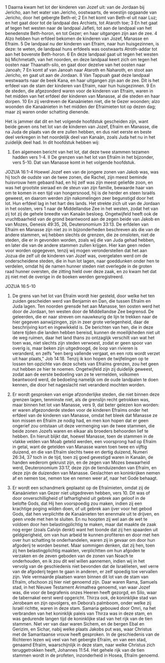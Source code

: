 1 Daarna kwam het lot der kinderen van Jozef uit: van de Jordaan bij Jericho, aan het water van Jericho, oostwaarts, de woestijn opgaande van Jericho, door het gebergte Beth-el; 2 En het komt van Beth-el uit naar Luz; en het gaat door tot de landpaal des Archiets, tot Ataroth toe; 3 En het gaat af tegen het westen naar de landpaal Jafleti, tot aan de landpaal van het benedenste Beth-horon, en tot Gezer; en haar uitgangen zijn aan de zee. 4 Alzo hebben hun erfdeel bekomen de kinderen van Jozef, Manasse en Efraim. 5 De landpaal nu der kinderen van Efraim, naar hun huisgezinnen, is deze: te weten, de landpaal huns erfdeels was oostwaarts Atroth-addar tot aan het bovenste Beth-horon. 6 En deze landpaal gaat uit tegen het westen bij Michmetath, van het noorden, en deze landpaal keert zich om tegen het oosten naar Thaanath-silo, en gaat door dezelve van het oosten naar Janoah; 7 En komt af van Janoah naar Ataroth en Naharoth, en stoot aan Jericho, en gaat uit aan de Jordaan. 8 Van Tappuah gaat deze landpaal westwaarts naar de beek Kana, en haar uitgangen zijn aan de zee. Dit is het erfdeel van de stam der kinderen van Efraim, naar hun huisgezinnen. 9 En de steden, die afgezonderd waren voor de kinderen van Efraim, waren in het midden van het erfdeel der kinderen van Manasse, al die steden en haar dorpen. 10 En zij verdreven de Kanaänieten niet, die te Gezer woonden; alzo woonden die Kanaänieten in het midden der Efraimieten tot op dezen dag; maar zij waren onder schatting dienende. 

Het is jammer dat dit en het volgende hoofdstuk gescheiden zijn, want beide geven ons het lot van de kinderen van Jozef, Efraïm en Manasse, die na Juda de plaats van de ere zullen hebben, en dus niet eerste en beste deel verkregen in het noordelijk deel van Kanaän, zoals Juda het nu in het zuidelijk deel had. In dit hoofdstuk hebben wij:

1. Een algemeen bericht van het lot, dat deze twee stammen tezamen hadden vers 1-4. II De grenzen van het lot van Efraïm in het bijzonder, vers 5-10. Dat van Manasse komt in het volgende hoofdstuk. 

JOZUA 16:1-4 
Hoewel Jozef een van de jongere zonen van Jakob was, was hij toch de oudste van de twee zonen, die Rachel, zijn meest beminde huisvrouw hem gebaard had, en hij zelf was zijn meest geliefde zoon, en was het grootste sieraad en de steun van zijn familie, bewaarde haar van om te komen in een tijd van hongersnood, hij is de herder en steen Israëls geweest, en daarom werden zijn nakomelingen zeer begunstigd door het lot. Hun erfdeel lag in het hart des lands. Het strekte zich uit van de Jordaan in het oosten, vers 1 naar de Middellandse Zee in het westen, zodat het van zij tot zij de gehele breedte van Kanaän besloeg. Ongetwijfeld heeft ook de vruchtbaarheid van de grond beantwoord aan de zegen beide van Jakob en van Mozes, Genesis 49:35, 26, Deuteronomium 33:13. De erfdelen van Efraïm en Manasse zijn niet zo in bijzonderheden beschreven als die van de andere stammen, wij hebben slechts de grenzen, die ze omsloten, niet de steden, die er in gevonden worden, zoals wij die van Juda gehad hebben, en later die van de andere stammen zullen krijgen. Hier kan geen reden voor worden opgegeven, tenzij wij mogen veronderstellen dat het aan Jozua die zelf uit de kinderen van Jozef was, overgelaten werd om de onderscheidene steden, die in hun lot lagen, naar goeddunken onder hen te verdelen, omdat hij de namen hunner steden niet overlegde in de groten raad hunner oversten, die zitting hield over deze zaak, en zo kwam het dat zij niet met de overige in de boeken werden geregistreerd. 

JOZUA 16:5-10 
1. De grens van het lot van Efraïm wordt hier gesteld, door welke het ten zuiden gescheiden werd van Benjamin en Dan, die tussen Efraïm en Juda lagen. Ten noorden grensde het aan Manasse, ten oosten werd het door de Jordaan, ten westen door de Middellandse Zee begrensd. De geleerden, die er naar streven om nauwkeurig de lijn te trekken naar de hier gegeven aanwijzingen, zijn in zeer grote verlegenheid, daar de beschrijving kort en ingewikkeld is. De berichten van hen, die in deze latere tijden die landen hebben bereisd, kunnen de moeilijkheden niet uit de weg ruimen, daar het land thans zo ontzaglijk verschilt van wat het toen was, niet slechts zijn steden verwoest, zodat er geen spoor van overig is, maar beken zijn uitgedroogd, de loop van rivieren is veranderd, en zelfs "een berg vallende vergaat, en een rots wordt verzet uit haar plaats," Job 14:18. Tenzij ik kon hopen de twijfelingen op te lossen ten opzichte van deze schets van Efraïms grenzen, zou het geen nut hebben ze hier te noemen. Ongetwijfeld zijn zij duidelijk geweest, zodat aan de eerste bedoeling van ze te vermelden, volkomen beantwoord werd, de bedoeling namelijk om de oude landpalen te doen kennen, die door het nageslacht niet veranderd mochten worden. 

2. Er wordt gesproken van enige afzonderlijke steden, die niet binnen deze grenzen lagen, tenminste niet, als de grenslijn recht getrokken was, maar binnen het lot van Manasse, vers 9, dat beter gelezen kon worden: er waren afgezonderde steden voor de kinderen Efraïms onder het erfdeel van de kinderen van Manasse, omdat het bleek dat Manasse ze kon missen en Efraïm ze nodig had, en men kon hopen dat er geen ongerief zou ontstaan uit deze vermenging van de twee stammen, die beide zonen Jozefs waren en elkaar als broeders behoorden lief te hebben. En hieruit blijkt dat, hoewel Manasse, toen de stammen in de vlakke velden van Moab geteld werden, een voorsprong had op Efraïm in getal, want de getelden van Manasse waren toen twee en vijftig duizend, en die van Efraïm slechts twee en dertig duizend, Numeri 26:34, 37 toch in de tijd, toen zij goed gevestigd waren in Kanaän, de handen wederom gekruist zijn, en de zegen van Mozes bewaarheid werd, Deuteronomium 33:17, deze zijn de tienduizenden van Efraïm, en deze zijn de duizenden van Manasse. Geslachten en koninkrijken nemen af en nemen toe, nemen toe en nemen weer af, naar het Gode behaagt. 

3. Er wordt een schandmerk geplaatst op de Efraïmieten, omdat zij de Kanaänieten van Gezer niet uitgedreven hebben, vers 10. Dit was of door onverschilligheid of lafhartigheid uit gebrek aan geloof in de belofte Gods, dat Hij hen voorspoedig zou maken, indien zij een krachtige poging wilden doen, of uit gebrek aan ijver voor het gebod Gods, dat hen verplichtte de Kanaänieten ten enenmale uit te drijven, en geen vrede met hen te sluiten. En nu hoopten zij wel aan de wet te voldoen door hen belastingplichtig te maken, maar dat maakte de zaak nog erger (zoals Calvijn denkt) want het toonde dat zij hen spaarden uit geldgierigheid, om van hun arbeid te kunnen profiteren en door met hen over hun schatting te onderhandelen, waren zij in gevaar om door hun afgoderij te worden besmet. Maar sommigen denken, dat zij hen, toen zij hen belastingplichtig maakten, verplichtten om hun afgoden te verzaken en de zeven geboden van de zonen van Noach te onderhouden, en ik zou dit wel willen aannemen, indien wij in het vervolg van de geschiedenis niet bevonden dat de Israëlieten, wel verre van de afgoderij tegen te gaan in anderen, er zelf spoedig toe vervallen zijn. Vele vermaarde plaatsen waren binnen dit lot van de stam van Efraïm, ofschoon zij hier niet genoemd zijn. 
Daar waren Rama, Samuels stad, in het Nieuwe Testament Arimathea genoemd, van waar Jozef was, die voor de begrafenis onzes Heeren heeft gezorgd, en Silo, waar de tabernakel eerst werd opgericht. Thirza ook, de koninklijke stad van Jerobeam en zijn opvolgers, en Debora’s palmboom, onder welke zij Israël richtte, waren in deze stam. Samaria gebouwd door Omri, na het verbranden van het koninklijk paleis van Thirza was in deze stam, en was gedurende langen tijd de koninklijke stad van het rijk van de tien stammen. Niet ver van daar waren Sichem, en de bergen Ebal en Gerizim, en Sichar, nabij welke plaats Jakobs put was, waar Christus met de Samaritaanse vrouw heeft gesproken. In de geschiedenis van de Richteren lezen wij veel van het gebergte Efraïm, en van een stad, genaamd Efraïm, waarschijnlijk in deze stam, naar welke Christus zich teruggetrokken heeft, Johannes 11:54. Het gehele rijk van de tien stammen wordt in de profeten, inzonderheid in Hosea, Efraïm genoemd. 
